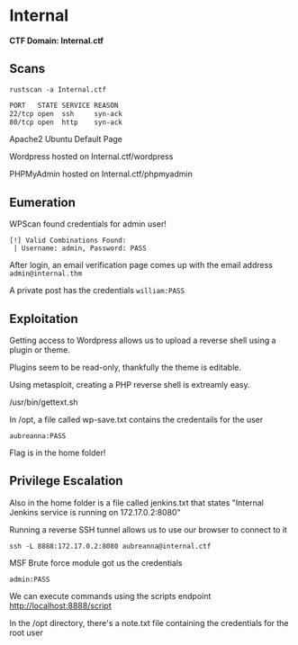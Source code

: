 # Internal

**CTF Domain: Internal.ctf**

## Scans

```rustscan -a Internal.ctf```

```bash
PORT   STATE SERVICE REASON
22/tcp open  ssh     syn-ack
80/tcp open  http    syn-ack
```

Apache2 Ubuntu Default Page

Wordpress hosted on Internal.ctf/wordpress

PHPMyAdmin hosted on Internal.ctf/phpmyadmin

## Eumeration

WPScan found credentials for admin user!

```
[!] Valid Combinations Found:
 | Username: admin, Password: PASS
```

After login, an email verification page comes up with the email address `admin@internal.thm`

A private post has the credentials `william:PASS`

## Exploitation

Getting access to Wordpress allows us to upload a reverse shell using a plugin or theme.

Plugins seem to be read-only, thankfully the theme is editable.

Using metasploit, creating a PHP reverse shell is extreamly easy.

/usr/bin/gettext.sh

In /opt, a file called wp-save.txt contains the credentails for the user

`aubreanna:PASS`

Flag is in the home folder!

## Privilege Escalation

Also in the home folder is a file called jenkins.txt that states "Internal Jenkins service is running on 172.17.0.2:8080"

Running a reverse SSH tunnel allows us to use our browser to connect to it

`ssh -L 8888:172.17.0.2:8080 aubreanna@internal.ctf`

MSF Brute force module got us the credentials

`admin:PASS`

We can execute commands using the scripts endpoint <http://localhost:8888/script>

In the /opt directory, there's a note.txt file containing the credentials for the root user
